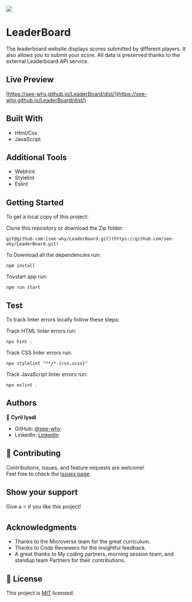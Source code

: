 ![](https://img.shields.io/badge/Microverse-blueviolet)

# LeaderBoard

The leaderboard website displays scores submitted by different players. It also allows you to submit your score. All data is preserved thanks to the external Leaderboard API service.

## Live Preview
[https://see-why.github.io/LeaderBoard/dist/](https://see-why.github.io/LeaderBoard/dist/)

## Built With

- Html/Css
- JavaScript

## Additional Tools

- Webhint
- Stylelint
- Eslint

## Getting Started

To get a local copy of this project:

Clone this repository or download the Zip folder:
```
git@github.com:[see-why/LeaderBoard.git](https://github.com/see-why/LeaderBoard.git)
```  
To Download all the dependencies run:
```
npm install
```
Tovstart app run:
```
npm run start
```

## Test
To track linter errors locally follow these steps:  

Track HTML linter errors run:
```
npx hint .
```
Track CSS linter errors run:
```
npx stylelint "**/*.{css,scss}"
```
Track JavaScript linter errors run:
```
npx eslint .
```

## Authors

👤 **Cyril Iyadi**
- GitHub: [@see-why](https://github.com/see-why)
- LinkedIn: [LinkedIn](https://www.linkedin.com/in/cyril-iyadi-83517270)

## 🤝 Contributing

Contributions, issues, and feature requests are welcome!  
Feel free to check the [issues page](https://github.com/see-why/LeaderBoard/issues).


## Show your support

Give a ⭐️ if you like this project!

## Acknowledgments

- Thanks to the Microverse team for the great curriculum.
- Thanks to Code Reviewers for the insightful feedback.
- A great thanks to My coding partners, morning session team, and standup team Partners for their contributions.

## 📝 License

This project is [MIT](./MIT.md) licensed.
